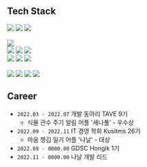 ## Tech Stack 

<div align="left">
  <img src="https://img.shields.io/badge/C-A8B9CC?style=flat-square&logo=c&logoColor=white">
  <img src="https://img.shields.io/badge/C++-00599C?style=flat-square&logo=c%2B%2B&logoColor=white">
  <img src="https://img.shields.io/badge/Java-00599C?style=flat-square&logo=Java&logoColor=white">
  <br>
  <br>
  <img src="https://img.shields.io/badge/SpringBoot-6DB33F?style=flat-square&logo=SpringBoot&logoColor=white">
  <br>
  <img src="https://img.shields.io/badge/JPA-282828?style=flat-square&logo=JPA&logoColor=white">
  <img src="https://img.shields.io/badge/MySQL-4479A1?style=flat&logo=mysql&logoColor=white">
  <img src="https://img.shields.io/badge/Redis-DC382D?style=flat-square&logo=Redis&logoColor=white">
  <br>
  <img src="https://img.shields.io/badge/Amazon_AWS-232F3E?style=flat&logo=amazonaws&logoColor=white">
  <img src="https://img.shields.io/badge/Github_Actions-2088FF?style=flat&logo=GithubActions&logoColor=white">
  <img src="https://img.shields.io/badge/Docker-2496ED?style=flat-square&logo=Docker&logoColor=white">

  <br>
  <br>
  <img src="https://img.shields.io/badge/github-181717?style=flat&logo=github&logoColor=white">
  <img src="https://img.shields.io/badge/Notion-000000?style=flat&logo=notion&logoColor=white">
  <img src="https://img.shields.io/badge/Slack-4A15AB?style=flat&logo=slack&logoColor=white">
  <img src="https://img.shields.io/badge/Figma-F24E1E?style=flat&logo=Figma&logoColor=white">

</div>

## Career
- `2022.03 - 2022.07` 개발 동아리 TAVE 9기
  - 식물 관수 주기 알림 어플 '세나풀' - 우수상
- `2022.09 - 2022.11` IT 경영 학회 Kusitms 26기
  - 마음 챙김 일기 어플 '나날' - 대상
- `2022.09 - 0000.00` GDSC Hongik 1기
- `2022.11 - 0000.00` 나날 개발 리드

